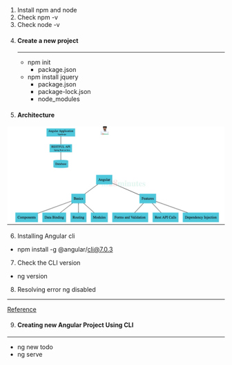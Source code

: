 1. Install npm and node
2. Check npm -v
3. Check node -v
4. #### Create a new project
    ---
    * npm init
        * package.json
    * npm install jquery
        * package.json
        * package-lock.json
        * node_modules
5. #### Architecture
![](2023-07-23-06-55-59.png)

6. Installing Angular cli
* npm install -g @angular/cli@7.0.3

7. Check the CLI version
* ng version

8. Resolving error ng disabled
---

[Reference](https://www.c-sharpcorner.com/article/how-to-fix-ps1-can-not-be-loaded-because-running-scripts-is-disabled-on-this-sys/)

9. #### Creating new Angular Project Using CLI
---
* ng new todo
* ng serve